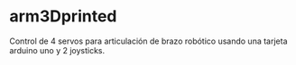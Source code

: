 # arm3Dprinted

Control de 4 servos para articulación de brazo robótico usando una tarjeta arduino uno y 2 joysticks.

